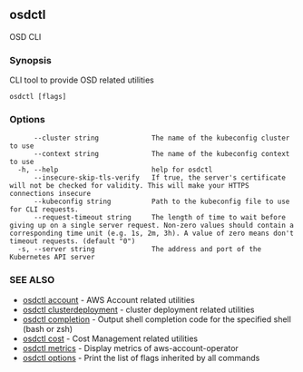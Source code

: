 ## osdctl

OSD CLI

### Synopsis

CLI tool to provide OSD related utilities

```
osdctl [flags]
```

### Options

```
      --cluster string             The name of the kubeconfig cluster to use
      --context string             The name of the kubeconfig context to use
  -h, --help                       help for osdctl
      --insecure-skip-tls-verify   If true, the server's certificate will not be checked for validity. This will make your HTTPS connections insecure
      --kubeconfig string          Path to the kubeconfig file to use for CLI requests.
      --request-timeout string     The length of time to wait before giving up on a single server request. Non-zero values should contain a corresponding time unit (e.g. 1s, 2m, 3h). A value of zero means don't timeout requests. (default "0")
  -s, --server string              The address and port of the Kubernetes API server
```

### SEE ALSO

* [osdctl account](osdctl_account.md)	 - AWS Account related utilities
* [osdctl clusterdeployment](osdctl_clusterdeployment.md)	 - cluster deployment related utilities
* [osdctl completion](osdctl_completion.md)	 - Output shell completion code for the specified shell (bash or zsh)
* [osdctl cost](osdctl_cost.md)	 - Cost Management related utilities
* [osdctl metrics](osdctl_metrics.md)	 - Display metrics of aws-account-operator
* [osdctl options](osdctl_options.md)	 - Print the list of flags inherited by all commands

